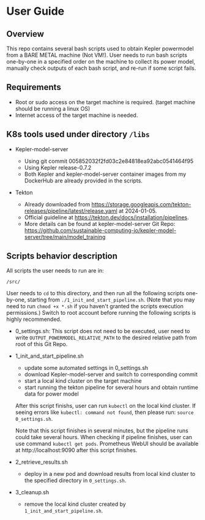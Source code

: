 # User Guide

## Overview

This repo contains several bash scripts used to obtain Kepler powermodel from a BARE METAL machine (Not VM!). User needs to run bash scripts one-by-one in a specified order on the machine to collect its power model, manually check outputs of each bash script, and re-run if some script fails. 

## Requirements
- Root or sudo access on the target machine is required. (target machine should be running a linux OS) 
- Internet access of the target machine is needed.

## K8s tools used under directory ```/libs```
- Kepler-model-server
    - Using git commit 005852032f2fd03c2e84818ea92abc0541464f95
    - Using Kepler release-0.7.2
    - Both Kepler and kepler-model-server container images from my DockerHub are already provided in the scripts.

- Tekton
    - Already downloaded from https://storage.googleapis.com/tekton-releases/pipeline/latest/release.yaml at 2024-01-05.
    - Official guideline at https://tekton.dev/docs/installation/pipelines.
    - More details can be found at kepler-model-server Git Repo: https://github.com/sustainable-computing-io/kepler-model-server/tree/main/model_training


## Scripts behavior description

All scripts the user needs to run are in:
```
/src/
```
User needs to ```cd``` to this directory, and then run all the following scripts one-by-one, starting from ```./1_init_and_start_pipeline.sh```. (Note that you may need to run ```chmod +x *.sh``` if you haven't granted the scripts execution permissions.)
Switch to root account before running the following scripts is highly recommended.
- 0_settings.sh: This script does not need to be executed, user need to write `OUTPUT_POWERMODEL_RELATIVE_PATH` to the desired relative path from root of this Git Repo. 
- 1_init_and_start_pipeline.sh
    - update some automated settings in 0_settings.sh
    - download Kepler-model-server and switch to corresponding commit
    - start a local kind cluster on the target machine 
    - start running the tekton pipeline for several hours and obtain runtime data for power model

    After this script finishs, user can run `kubectl` on the local kind cluster. If seeing errors like `kubectl: command not found`, then please run: `source 0_settings.sh`.

    Note that this script finishes in several minutes, but the pipeline runs could take several hours. When checking if pipeline finishes, user can use command ```kubectl get pods```. Prometheus WebUI should be available at http://localhost:9090 after this script finishes.
    
    
- 2_retrieve_results.sh
    - deploy in a new pod and download results from local kind cluster to the specified directory in ```0_settings.sh```.
- 3_cleanup.sh
    - remove the local kind cluster created by ```1_init_and_start_pipeline.sh```.
